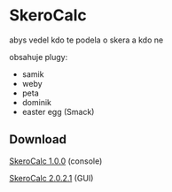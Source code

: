 # SkeroCalc
abys vedel kdo te podela o skera a kdo ne

obsahuje plugy:
- samik
- weby
- peta
- dominik
- easter egg (Smack)

## Download
[SkeroCalc 1.0.0](https://github.com/denyyys/skerocalc/releases/tag/release) (console)

[SkeroCalc 2.0.2.1](https://github.com/denyyys/skerocalc/releases/tag/release2) (GUI)
